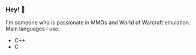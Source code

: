 ### Hey! 👋
I'm someone who is passionate in MMOs and World of Warcraft emulation.
Main languages I use:

- C++
- C

